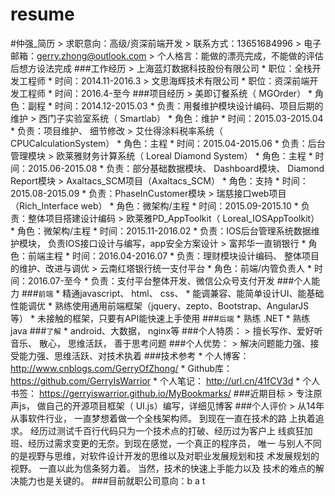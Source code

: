 # resume
#仲强_简历 > 求职意向：高级/资深前端开发 > 联系方式：13651684996 > 电子邮箱：gerry.zhong@outlook.com > 个人格言：能做的漂亮完成，不能做的评估后想方设法完成 ###工作经历 > 上海蓝灯数据科技股份有限公司 * 职位：全栈开发工程师 * 时间：2014.11-2016.3 > 文思海辉技术有限公司 * 职位：资深前端开发工程师 * 时间：2016.4-至今 ###项目经历 > 美即订餐系统（ MGOrder） * 角色：副程 * 时间：2014.12-2015.03 * 负责：用餐维护模块设计编码、项目后期的维护 > 西门子实验室系统（ Smartlab） * 角色：维护 * 时间：2015.03-2015.04 * 负责：项目维护、 细节修改 > 艾仕得涂料税率系统（ CPUCalculationSystem） * 角色：主程 * 时间：2015.04-2015.06 * 负责：后台管理模块 > 欧莱雅财务计算系统（ Loreal Diamond System） * 角色：主程 * 时间：2015.06-2015.08 * 负责：部分基础数据模块、 Dashboard模块、 Diamond Report模块 > Axaltacs_SCM项目（Axaltacs_SCM） * 角色：支持 * 时间：2015.08-2015.09 * 负责：PhaseInCustomer模块 > 瑞慈接口web项目（Rich_Interface web） * 角色：微架构/主程 * 时间：2015.09-2015.10 * 负责：整体项目搭建设计编码 > 欧莱雅PD_AppToolkit（ Loreal_IOSAppToolkit） * 角色：微架构/主程 * 时间：2015.11-2016.02 * 负责：IOS后台管理系统数据维护模块， 负责IOS接口设计与编写，app安全方案设计 > 富邦华一直销银行 * 角色：前端主程 * 时间：2016.04-2016.07 * 负责：理财模块设计编码、 整体项目的维护、改进与调优 > 云南红塔银行统一支付平台 * 角色：前端/内管负责人 * 时间：2016.07-至今 * 负责：支付平台整体开发、微信公众号支付开发 ###个人能力 ###`前端` * 精通javascript、 html、 css、 * 能调兼容、能简单设计UI、能基础性能调优 * 熟练使用通用前端框架（jquery、zepto、Bootstrap、AngularJS等） * 未接触的框架，只要有API能快速上手使用 ###`后端` * 熟练 .NET * 熟练 java ###`了解` * android、大数据， nginx等 ###个人特质： > 擅长写作、爱好听音乐、 散心， 思维活跃， 善于思考问题 ###个人优势： > 解决问题能力强、接受能力强、思维活跃、对技术执着 ###技术参考 * 个人博客： http://www.cnblogs.com/GerryOfZhong/ * Github库： https://github.com/GerryIsWarrior * 个人笔记： http://url.cn/41fCV3d * 个人书签： https://gerryiswarrior.github.io/MyBookmarks/ ###近期目标 > 专注原声js， 做自己的开源项目框架（ UI.js）编写，详细见博客 ###个人评价 > 从14年从事软件行业， 一直梦想着做一个全栈架构师。 到现在一直在技术的路 上执着追求。 经历过测试千百行代码只为一个技术点的打破、经历过为客户上 线疯狂加班、经历过需求变更的无奈。到现在感觉，一个真正的程序员， 唯一 与别人不同的是视野与思维，对软件设计开发的思维以及对职业发展规划和技 术发展规划的视野。 一直以此为信条努力着。 当然，技术的快速上手能力以及 技术的难点的解决能力也是关键的。 ###目前就职公司意向：b a t
